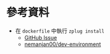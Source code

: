 # 參考資料

- 在 `dockerfile` 中執行 `zplug install`
  - [GitHub Issue](https://github.com/zplug/zplug/issues/272#issuecomment-581265819)
  - [nemanjan00/dev-environment](https://github.com/nemanjan00/dev-environment)
